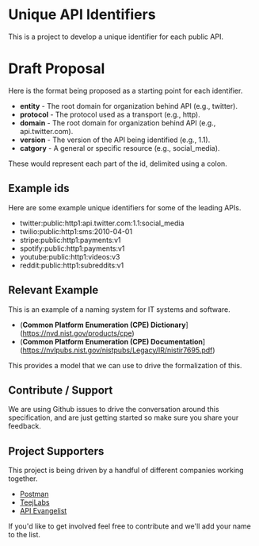 # Unique API Identifiers
This is a project to develop a unique identifier for each public API.

# Draft Proposal
Here is the format being proposed as a starting point for each identifier.

- **entity** - The root domain for organization behind API (e.g., twitter).
- **protocol** - The protocol used as a transport (e.g., http).
- **domain** - The root domain for organization behind API (e.g., api.twitter.com).
- **version** - The version of the API being identified (e.g., 1.1).
- **catgory** - A general or specific resource (e.g., social_media).

These would represent each part of the id, delimited using a colon.

## Example ids
Here are some example unique identifiers for some of the leading APIs.

- twitter:public:http1:api.twitter.com:1.1:social_media
- twilio:public:http1:sms:2010-04-01
- stripe:public:http1:payments:v1
- spotify:public:http1:payments:v1
- youtube:public:http1:videos:v3
- reddit:public:http1:subreddits:v1

## Relevant Example
This is an example of a naming system for IT systems and software.

- (**Common Platform Enumeration (CPE) Dictionary**](https://nvd.nist.gov/products/cpe)
- (**Common Platform Enumeration (CPE) Documentation**](https://nvlpubs.nist.gov/nistpubs/Legacy/IR/nistir7695.pdf)

This provides a model that we can use to drive the formalization of this.

## Contribute / Support
We are using Github issues to drive the conversation around this specification, and are just getting started so make sure you share your feedback.

## Project Supporters
This project is being driven by a handful of different companies working together.

- [Postman](https://postman.com)
- [TeejLabs](https://apidiscovery.teejlab.com/)
- [API Evangelist](https://apievangelist.com)

If you'd like to get involved feel free to contribute and we'll add your name to the list.
